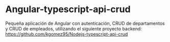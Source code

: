 # Angular-typescript-api-crud
Pequeña aplicación de Angular con autenticación, CRUD de departamentos y CRUD de empleados, utilizando el siguiente proyecto backend: https://github.com/kgomez95/Nodejs-typescript-api-crud
